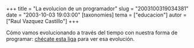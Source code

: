 +++
title = "La evolucion de un programador"
slug = "2003100319034381"
date = "2003-10-03 19:03:00"
[taxonomies]
tema = ["educacion"]
autor = ["Raul Vazquez Castillo"]
+++

Cómo vamos evolucionando a través del tiempo con nuestra forma de
programar: [chécate esta
liga](http://www.stokely.com/lighter.side/evol.pgm.html) para ver esa
evolución.

